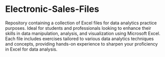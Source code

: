 # Electronic-Sales-Files

Repository containing a collection of Excel files for data analytics practice purposes. Ideal for students and professionals looking to enhance their skills in data manipulation, analysis, and visualization using Microsoft Excel. Each file includes exercises tailored to various data analytics techniques and concepts, providing hands-on experience to sharpen your proficiency in Excel for data analysis.
